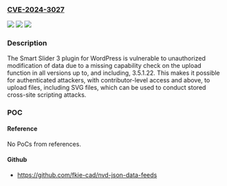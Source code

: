 ### [CVE-2024-3027](https://cve.mitre.org/cgi-bin/cvename.cgi?name=CVE-2024-3027)
![](https://img.shields.io/static/v1?label=Product&message=Smart%20Slider%203&color=blue)
![](https://img.shields.io/static/v1?label=Version&message=*%3C%3D%203.5.1.22%20&color=brighgreen)
![](https://img.shields.io/static/v1?label=Vulnerability&message=CWE-285%20Improper%20Authorization&color=brighgreen)

### Description

The Smart Slider 3 plugin for WordPress is vulnerable to unauthorized modification of data due to a missing capability check on the upload function in all versions up to, and including, 3.5.1.22. This makes it possible for authenticated attackers, with contributor-level access and above, to upload files, including SVG files, which can be used to conduct stored cross-site scripting attacks.

### POC

#### Reference
No PoCs from references.

#### Github
- https://github.com/fkie-cad/nvd-json-data-feeds

